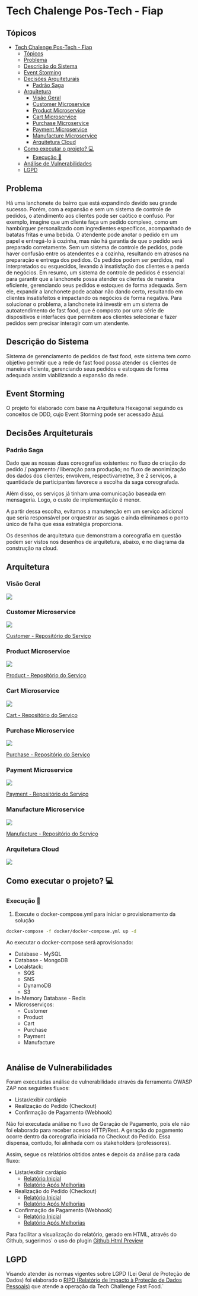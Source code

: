 # Tech Chalenge Pos-Tech - Fiap

## Tópicos

- [Tech Chalenge Pos-Tech - Fiap](#tech-chalenge-pos-tech---fiap)
  - [Tópicos](#tópicos)
  - [Problema](#problema)
  - [Descrição do Sistema](#descrição-do-sistema)
  - [Event Storming](#event-storming)
  - [Decisões Arquiteturais](#decisões-arquiteturais)
    - [Padrão Saga](#padrão-saga)
  - [Arquitetura](#arquitetura)
    - [Visão Geral](#visão-geral)
    - [Customer Microservice](#customer-microservice)
    - [Product Microservice](#product-microservice)
    - [Cart Microservice](#cart-microservice)
    - [Purchase Microservice](#purchase-microservice)
    - [Payment Microservice](#payment-microservice)
    - [Manufacture Microservice](#manufacture-microservice)
    - [Arquitetura Cloud](#arquitetura-cloud)
  - [Como executar o projeto? 💻](#como-executar-o-projeto-)
    - [Execução 🏃](#execução-)
  - [Análise de Vulnerabilidades](#análise-de-vulnerabilidades)
  - [LGPD](#lgpd)



## Problema
Há uma lanchonete de bairro que está expandindo devido seu grande sucesso. Porém, com a expansão e sem um sistema de controle de pedidos, o atendimento aos clientes pode ser caótico e confuso. Por exemplo, imagine que um cliente faça um pedido complexo, como um hambúrguer personalizado com ingredientes específicos, acompanhado de batatas fritas e uma bebida. O atendente pode anotar o pedido em um papel e entregá-lo à cozinha, mas não há garantia de que o pedido será preparado corretamente. Sem um sistema de controle de pedidos, pode haver confusão entre os atendentes e a cozinha, resultando em atrasos na preparação e entrega dos pedidos. Os pedidos podem ser perdidos, mal interpretados ou esquecidos, levando à insatisfação dos clientes e a perda de negócios. Em resumo, um sistema de controle de pedidos é essencial para garantir que a lanchonete possa atender os clientes de maneira eficiente, gerenciando seus pedidos e estoques de forma adequada. Sem ele, expandir a lanchonete pode acabar não dando certo, resultando em clientes insatisfeitos e impactando os negócios de forma negativa. Para solucionar o problema, a lanchonete irá investir em um sistema de autoatendimento de fast food, que é composto por uma série de dispositivos e interfaces que permitem aos clientes selecionar e fazer pedidos sem precisar interagir com um atendente.

## Descrição do Sistema
Sistema de gerenciamento de pedidos de fast food, este sistema tem como objetivo permitir que a rede de fast food possa atender os clientes de maneira eficiente, gerenciando seus pedidos e estoques de forma adequada assim viabilizando a expansão da rede. 

## Event Storming

O projeto foi elaborado com base na Arquitetura Hexagonal seguindo os conceitos de DDD, cujo Event Storming pode ser acessado [Aqui](https://miro.com/app/board/uXjVM5IDnUo=/?share_link_id=798761038531).

## Decisões Arquiteturais

### Padrão Saga

Dado que as nossas duas coreografias existentes: no fluxo de criação do pedido / pagamento / liberação para produção; no fluxo de anonimização dos dados dos clientes; envolvem, respectivametne, 3 e 2 serviços, a quantidade de participantes favorece a escolha da saga coreografada. 

Além disso, os serviços já tinham uma comunicação baseada em mensageria. Logo, o custo de implementação é menor.

A partir dessa escolha, evitamos a manutenção em um serviço adicional que seria responsável por orquestrar as sagas e ainda eliminamos o ponto único de falha que essa estratégia proporciona.

Os desenhos de arquitetura que demonstram a coreografia em questão podem ser vistos nos desenhos de arquitetura, abaixo, e no diagrama da construção na cloud.

## Arquitetura

### Visão Geral

<img src="./doc/c4/microservices-c1.png">

### Customer Microservice

<img src="./doc/c4/customer-microservice-c2.png">

[Customer - Repositório do Serviço](https://github.com/fiap-postech/customer-microservice)

### Product Microservice

<img src="./doc/c4/product-microservice-c2.png">

[Product - Repositório do Serviço](https://github.com/fiap-postech/product-microservice)

### Cart Microservice

<img src="./doc/c4/cart-microservice-c2.png">

[Cart - Repositório do Serviço](https://github.com/fiap-postech/cart-microservice)

### Purchase Microservice

<img src="./doc/c4/purchase-microservice-c2.png">

[Purchase - Repositório do Serviço](https://github.com/fiap-postech/purchase-microservice)

### Payment Microservice

<img src="./doc/c4/payment-microservice-c2.png">

[Payment - Repositório do Serviço](https://github.com/fiap-postech/payment-microservice)

### Manufacture Microservice

<img src="./doc/c4/manufacture-microservice-c2.png">

[Manufacture - Repositório do Serviço](https://github.com/fiap-postech/manufacture-microservice)

### Arquitetura Cloud

<img src="./doc/cloud/tech-challenge-architecture-cloud.png">

## Como executar o projeto? 💻

### Execução 🏃

1. Execute o docker-compose.yml para iniciar o provisionamento da solução
```sh
docker-compose -f docker/docker-compose.yml up -d
```
Ao executar o docker-compose será aprovisionado:
* Database - MySQL 
* Database - MongoDB
* Localstack:
  * SQS
  * SNS
  * DynamoDB
  * S3
* In-Memory Database - Redis
* Microsserviços:
  * Customer
  * Product
  * Cart
  * Purchase
  * Payment
  * Manufacture
  <br><br>

## Análise de Vulnerabilidades

Foram executadas análise de vulnerabilidade através da ferramenta OWASP ZAP nos seguintes fluxos:

- Listar/exibir cardápio
- Realização do Pedido (Checkout)
- Confirmação de Pagamento (Webhook)

Não foi executada análise no fluxo de Geração de Pagamento, pois ele não foi elaborado para receber acesso HTTP/Rest. A geração do pagamento ocorre dentro da coreografia iniciada no Checkout do Pedido. Essa dispensa, contudo, foi alinhada com os stakeholders (professores).

Assim, segue os relatórios obtidos antes e depois da análise para cada fluxo:

- Listar/exibir cardápio
  - [Relatório Inicial](/doc/owasp/reports/antes/2024-03-14-ZAP-Report-Cardápio.html)
  - [Relatório Após Melhorias](/doc/owasp/reports/depois/2024-03-14-ZAP-Report-Cardápio.html)
- Realização do Pedido (Checkout)
  - [Relatório Inicial](/doc/owasp/reports/antes/2024-03-14-ZAP-Report-Checkout.html)
  - [Relatório Após Melhorias](/doc/owasp/reports/depois/2024-03-14-ZAP-Report-Checkout.html)
- Confirmação de Pagamento (Webhook)
  - [Relatório Inicial](/doc/owasp/reports/antes/2024-03-14-ZAP-Report-Confirmação_Pagamento.html)
  - [Relatório Após Melhorias](/doc/owasp/reports/depois/2024-03-14-ZAP-Report-Confirmação_Pagamento.html)

Para facilitar a visualização do relatório, gerado em HTML, através do Github, sugerimos` o uso do plugin [Github Html Preview](https://chromewebstore.google.com/detail/github-html-preview/pmpjligbgooljdpakhophgddmcipglna?pli=1)

## LGPD

Visando atender às normas vigentes sobre LGPD (Lei Geral de Proteção de Dados) foi elaborado o [RIPD (Relatório de Impacto à Proteção de Dados Pessoais)](/doc/lgpd/tech_challenge_ripd.pdf) que atende a operação da Tech Challenge Fast Food.`